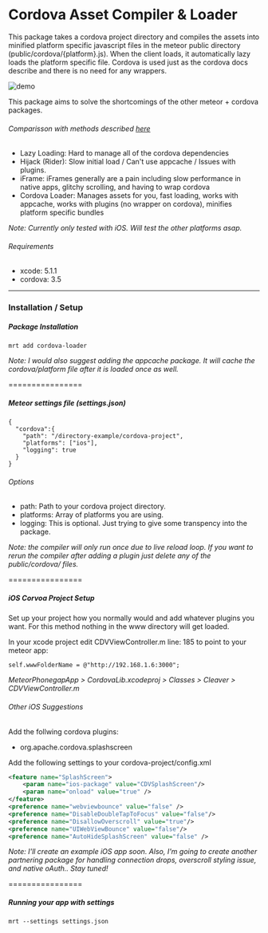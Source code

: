 Cordova Asset Compiler & Loader
================

This package takes a cordova project directory and compiles the assets into minified platform specific javascript files in the meteor public directory (public/cordova/{platform}.js). When the client loads, it automatically lazy loads the platform specific file. Cordova is used just as the cordova docs describe and there is no need for any wrappers.

![demo](http://cl.ly/image/1o1G0g2o0735/Image%202014-06-30%20at%2012.25.15%20AM.png)

This package aims to solve the shortcomings of the other meteor + cordova packages. 

###### Comparisson with methods described [here](http://zeroasterisk.com/2013/08/22/meteor-phonegapcordova-roundup-fall-2013/)

* Lazy Loading: Hard to manage all of the cordova dependencies
* Hijack (Rider): Slow initial load / Can't use appcache / Issues with plugins.
* iFrame: iFrames generally are a pain including slow performance in native apps, glitchy scrolling, and having to wrap cordova
* Cordova Loader: Manages assets for you, fast loading, works with appcache, works with plugins (no wrapper on cordova), minifies platform specific bundles

*Note: Currently only tested with iOS. Will test the other platforms asap.*

###### Requirements
* xcode: 5.1.1
* cordova: 3.5

------------------------
### Installation / Setup

##### Package Installation
````
mrt add cordova-loader
````
*Note: I would also suggest adding the appcache package. It will cache the cordova/platform file after it is loaded once as well.*

================


##### Meteor settings file (settings.json)
````
{
  "cordova":{
    "path": "/directory-example/cordova-project",
    "platforms": ["ios"],
    "logging": true
  }
}
````
###### Options
* path: Path to your cordova project directory.
* platforms: Array of platforms you are using.
* logging: This is optional. Just trying to give some transpency into the package.

*Note: the compiler will only run once due to live reload loop. If you want to rerun the compiler after adding a plugin just delete any of the public/cordova/ files.*

================


##### iOS Corvoa Project Setup
Set up your project how you normally would and add whatever plugins you want. For this method nothing in the www directory will get loaded. 

In your xcode project edit CDVViewController.m line: 185 to point to your meteor app:
````
self.wwwFolderName = @"http://192.168.1.6:3000";
````
 *MeteorPhonegapApp > CordovaLib.xcodeproj > Classes > Cleaver > CDVViewController.m*

###### Other iOS Suggestions

Add the follwing cordova plugins:
* org.apache.cordova.splashscreen

Add the following settings to your cordova-project/config.xml
````xml
<feature name="SplashScreen">
    <param name="ios-package" value="CDVSplashScreen"/>
    <param name="onload" value="true" />
</feature>
<preference name="webviewbounce" value="false" />
<preference name="DisableDoubleTapToFocus" value="false"/>
<preference name="DisallowOverscroll" value="true"/>
<preference name="UIWebViewBounce" value="false"/>
<preference name="AutoHideSplashScreen" value="false" />
````
*Note: I'll create an example iOS app soon. Also, I'm going to create another partnering package for handling connection drops, overscroll styling issue, and native oAuth.. Stay tuned!*

================


##### Running your app with settings
````
mrt --settings settings.json
````